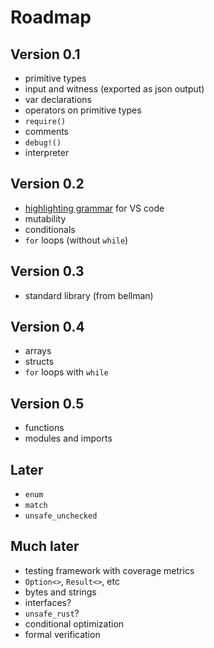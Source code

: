 # Roadmap

## Version 0.1

- primitive types
- input and witness (exported as json output)
- var declarations
- operators on primitive types
- `require()`
- comments
- `debug!()`
- interpreter

## Version 0.2

- [highlighting grammar](https://code.visualstudio.com/api/language-extensions/syntax-highlight-guide) for VS code
- mutability
- conditionals
- `for` loops (without `while`)

## Version 0.3

- standard library (from bellman)

## Version 0.4

- arrays
- structs
- `for` loops with `while`

## Version 0.5

- functions
- modules and imports

## Later

- `enum`
- `match`
- `unsafe_unchecked`

## Much later

- testing framework with coverage metrics
- `Option<>`, `Result<>`, etc
- bytes and strings
- interfaces?
- `unsafe_rust`?
- conditional optimization
- formal verification
